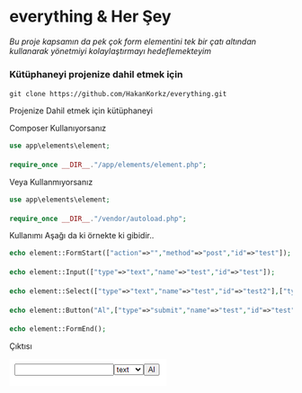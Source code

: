 # everything & Her Şey

_Bu proje kapsamın da pek çok form elementini tek bir çatı altından kullanarak yönetmiyi kolaylaştırmayı hedeflemekteyim_

### Kütüphaneyi projenize dahil etmek için

```
git clone https://github.com/HakanKorkz/everything.git 
```

Projenize Dahil etmek için kütüphaneyi 

Composer Kullanıyorsanız

```php
use app\elements\element;

require_once __DIR__."/app/elements/element.php";
```
Veya Kullanmıyorsanız

```php
use app\elements\element;

require_once __DIR__."/vendor/autoload.php";
```

Kullanımı Aşağı da ki örnekte ki gibidir..

```php
echo element::FormStart(["action"=>"","method"=>"post","id"=>"test"]);

echo element::Input(["type"=>"text","name"=>"test","id"=>"test"]);

echo element::Select(["type"=>"text","name"=>"test","id"=>"test2"],["type"=>"text","name"=>"test","id"=>"test"]);

echo element::Button("Al",["type"=>"submit","name"=>"test","id"=>"test"]);

echo element::FormEnd();
```

Çıktısı

![](readme/img/elements.png "elements")

